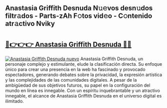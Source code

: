 ## Anastasia Griffith Desnuda N𝚞𝚎vos desn𝚞dos filtr𝚊dos - Parts-zAh F𝚘tos vid𝚎o - C𝚘ntenido atr𝚊ctivo Nviky

# <h2><a href="http://mb4tqp.tromn.icu/?c=Anastasia+Griffith+Desnuda">🔗👉👉👉 Anastasia Griffith Desnuda 🔗🔗</a></h2>

[![Anastasia Griffith Desnuda nuevo](https://i.imgur.com/pEAQMta.gif)](http://mb4tqp.tromn.icu/?c=Anastasia+Griffith+Desnuda)
Anastasia Griffith Desnuda, un personaje complejo y estimulante, elude la clasificación directa. Su enfoque único para crear una presencia en la web ha fascinado y provocado espectadores, generando debates sobre la privacidad, la expresión artística y las complejidades de las comunidades digitales. A pesar de la ambigüedad de sus objetivos futuros, su papel en la configuración del mundo en línea es innegable. Con un espíritu inquebrantable y un atractivo innegable, el alcance de Anastasia Griffith Desnuda en el universo digital es ilimitado.
